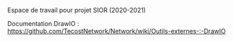 Espace de travail pour projet SIOR (2020-2021)

Documentation DrawIO : https://github.com/TecostNetwork/Network/wiki/Outils-externes-:-DrawIO
